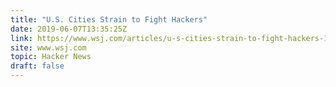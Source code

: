 ```yaml
---
title: "U.S. Cities Strain to Fight Hackers"
date: 2019-06-07T13:35:25Z
link: https://www.wsj.com/articles/u-s-cities-strain-to-fight-hackers-11559899800?utm_medium=RSS&utm_source=hune
site: www.wsj.com
topic: Hacker News
draft: false
---
```

